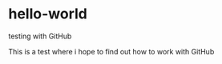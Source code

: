 # hello-world
testing with GitHub

This is a test where i hope to find out how to work with GitHub


